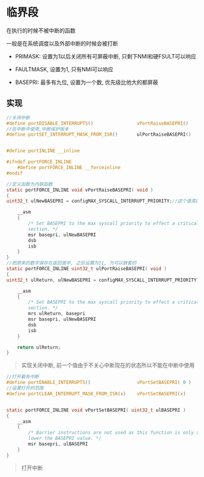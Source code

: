 # 临界段

在执行的时候不被中断的函数

一般是在系统调度以及外部中断的时候会被打断

+   PRIMASK: 设置为1以后关闭所有可屏蔽中断, 只剩下NMI和硬FSULT可以响应

+   FAULTMASK, 设置为1, 只有NMI可以响应

+   BASEPRI: 最多有九位, 设置为一个数, 优先级比他大的都屏蔽



## 实现

```c
//关闭中断
#define portDISABLE_INTERRUPTS()				vPortRaiseBASEPRI()
//在中断中使用,中断保护版本
#define portSET_INTERRUPT_MASK_FROM_ISR()		ulPortRaiseBASEPRI()


#define portINLINE __inline

#ifndef portFORCE_INLINE
	#define portFORCE_INLINE __forceinline
#endif

//定义函数为内联函数
static portFORCE_INLINE void vPortRaiseBASEPRI( void )
{
uint32_t ulNewBASEPRI = configMAX_SYSCALL_INTERRUPT_PRIORITY;//这个值高四位有效为11, 中断优先级高于11可以响应

	__asm
	{
		/* Set BASEPRI to the max syscall priority to effect a critical
		section. */
		msr basepri, ulNewBASEPRI
		dsb
		isb
	}
}
//把原来的数字保存在返回值中, 之后设置为11, 为可以嵌套的
static portFORCE_INLINE uint32_t ulPortRaiseBASEPRI( void )
{
uint32_t ulReturn, ulNewBASEPRI = configMAX_SYSCALL_INTERRUPT_PRIORITY;

	__asm
	{
		/* Set BASEPRI to the max syscall priority to effect a critical
		section. */
		mrs ulReturn, basepri
		msr basepri, ulNewBASEPRI
		dsb
		isb
	}

	return ulReturn;
}

```

>   实现关闭中断, 前一个值由于不关心中断现在的状态所以不能在中断中使用

```c
//打开最有中断
#define portENABLE_INTERRUPTS()					vPortSetBASEPRI( 0 )
//设置打开的范围
#define portCLEAR_INTERRUPT_MASK_FROM_ISR(x)	vPortSetBASEPRI(x)


static portFORCE_INLINE void vPortSetBASEPRI( uint32_t ulBASEPRI )
{
	__asm
	{
		/* Barrier instructions are not used as this function is only used to
		lower the BASEPRI value. */
		msr basepri, ulBASEPRI
	}
}

```

>   打开中断















